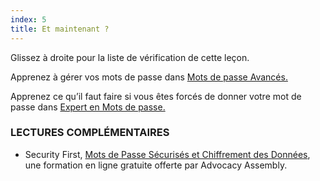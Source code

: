 ```yaml
---
index: 5
title: Et maintenant ?
---
```

Glissez à droite pour la liste de vérification de cette leçon.

Apprenez à gérer vos mots de passe dans [Mots de passe Avancés.](umbrella://information/passwords/advanced)

Apprenez ce qu’il faut faire si vous êtes forcés de donner votre mot de passe dans [Expert en Mots de passe.](umbrella://information/passwords/expert)

### LECTURES COMPLÉMENTAIRES

* Security First, [Mots de Passe Sécurisés et Chiffrement des Données](https://advocacyassembly.org/en/courses/31/#/chapter/1/lesson/1), une formation en ligne gratuite offerte par Advocacy Assembly.